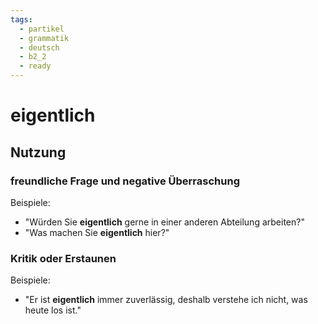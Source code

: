 ```yaml
---
tags:
  - partikel
  - grammatik
  - deutsch
  - b2_2
  - ready
---
```


# eigentlich

## Nutzung

### freundliche Frage und negative Überraschung  

Beispiele:  

- "Würden Sie **eigentlich** gerne in einer anderen Abteilung arbeiten?"  
- "Was machen Sie **eigentlich** hier?"  

### Kritik oder Erstaunen  

Beispiele:  

- "Er ist **eigentlich** immer zuverlässig, deshalb verstehe ich nicht, was heute los ist."  
